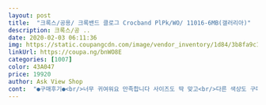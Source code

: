 ```yaml
---
layout: post 
title:  "크록스/공용/ 크록밴드 클로그 Crocband PlPk/WO/ 11016-6MB(갤러리아)" 
description: 크록스/공 ..
date: 2020-02-03 06:11:36 
img: https://static.coupangcdn.com/image/vendor_inventory/1d84/3b8fa9c12c79b0d4c90f7e07a30fe45d2cac3da6df542f8c08c8a67582a3.JPG 
linkUrl: https://coupa.ng/bnWO8E 
categories: [1007] 
color: 43A047 
price: 19920 
author: Ask View Shop 
cont:  "●구매후기●<br/>너무 귀여워요 만족합니다 사이즈도 딱 맞고<br/>다른 색상도 구매하고 싶네요 대충 신고 다니기 편해용<br/>완전 이뻐여 평소에 235<br/> -240인데 230<br/> -235 샀더니 살짝 작네요 그래도 너무 이뻐용 ㅎㅎ 사길잘했어요<br/>평소 235신는데 발이 마른편이라 230~235샀더니 작네요.<br/> 스트랩 뒤로하고 걸으면 발가락이 구부려질 정도에요.<br/> 옆으로 넓고 앞으로 짧아요.<br/> 사이즈 교환하려했는데 택이 하나 떨어져서 ㅠㅠ 사이즈만 넉넉하게 시켰으면 아주 마음에 들뻔했네요.<br/><br/>너무 귀여워요 만족합니다 사이즈도 딱 맞고<br/>다른 색상도 구매하고 싶네요 대충 신고 다니기 편해용<br/>완전 이뻐여 평소에 235<br/> -240인데 230<br/> -235 샀더니 살짝 작네요 그래도 너무 이뻐용 ㅎㅎ 사길잘했어요<br/>평소 235신는데 발이 마른편이라 230~235샀더니 작네요.<br/> 스트랩 뒤로하고 걸으면 발가락이 구부려질 정도에요.<br/> 옆으로 넓고 앞으로 짧아요.<br/> 사이즈 교환하려했는데 택이 하나 떨어져서 ㅠㅠ 사이즈만 넉넉하게 시켰으면 아주 마음에 들뻔했네요.<br/><br/>" 
---
```

